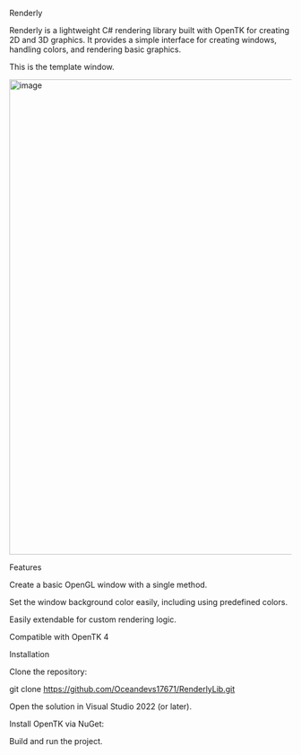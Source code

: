 Renderly

Renderly is a lightweight C# rendering library built with OpenTK for creating 2D and 3D graphics. It provides a simple interface for creating windows, handling colors, and rendering basic graphics.

This is the template window.

<img width="813" height="847" alt="image" src="https://github.com/user-attachments/assets/ba76bfe7-e2f8-47f2-b355-558ad1cf1e6b" />


Features

Create a basic OpenGL window with a single method.

Set the window background color easily, including using predefined colors.

Easily extendable for custom rendering logic.

Compatible with OpenTK 4

Installation

Clone the repository:

git clone https://github.com/Oceandevs17671/RenderlyLib.git

Open the solution in Visual Studio 2022 (or later).

Install OpenTK via NuGet:

Build and run the project.
